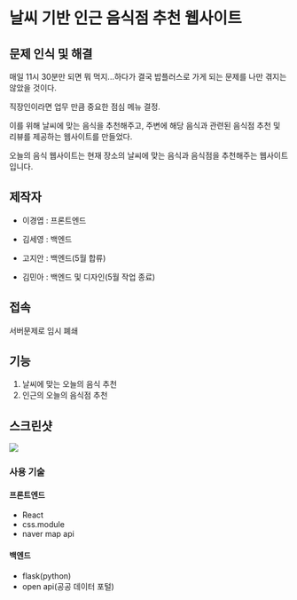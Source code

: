 # 날씨 기반 인근 음식점 추천 웹사이트

## 문제 인식 및 해결
매일 11시 30분만 되면 뭐 먹지...하다가 결국 밥플러스로 가게 되는 문제를 나만 겪지는 않았을 것이다.

직장인이라면 업무 만큼 중요한 점심 메뉴 결정.

이를 위해 날씨에 맞는 음식을 추천해주고, 주변에 해당 음식과 관련된 음식점 추천 및 리뷰를 제공하는 웹사이트를 만들었다.

오늘의 음식 웹사이트는 현재 장소의 날씨에 맞는 음식과 음식점을 추천해주는 웹사이트입니다.

## 제작자

- 이경엽 : 프론트엔드

- 김세영 : 백엔드

- 고지안 : 백엔드(5월 합류)

- 김민아 : 백엔드 및 디자인(5월 작업 종료)

## 접속

서버문제로 임시 폐쇄

## 기능

1. 날씨에 맞는 오늘의 음식 추천
2. 인근의 오늘의 음식점 추천

## 스크린샷

![](https://images.velog.io/images/lky9303/post/9e3de6eb-dda2-4a1f-8664-7305aa915ded/image.png)

### 사용 기술

#### 프론트엔드

- React
- css.module
- naver map api

#### 백엔드

- flask(python)
- open api(공공 데이터 포털)
